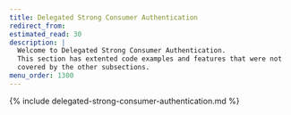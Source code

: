 ```yaml
---
title: Delegated Strong Consumer Authentication
redirect_from:
estimated_read: 30
description: |
  Welcome to Delegated Strong Consumer Authentication.
  This section has extented code examples and features that were not
  covered by the other subsections.
menu_order: 1300
---
```


{% include delegated-strong-consumer-authentication.md %}
